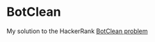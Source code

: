 # BotClean

My solution to the HackerRank [BotClean problem](https://www.hackerrank.com/challenges/botcleanlarge)
